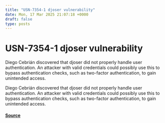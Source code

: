 ```yaml
---
title: "USN-7354-1 djoser vulnerability"
date: Mon, 17 Mar 2025 21:07:18 +0000
draft: false
type: posts
---
```

# USN-7354-1 djoser vulnerability





Diego Cebrián discovered that djoser did not properly handle user authentication. An attacker with valid credentials could possibly use this to bypass authentication checks, such as two-factor authentication, to gain unintended access. 

Diego Cebrián discovered that djoser did not properly handle user authentication. An attacker with valid credentials could possibly use this to bypass authentication checks, such as two-factor authentication, to gain unintended access.

#### [Source](https://ubuntu.com/security/notices/USN-7354-1)

